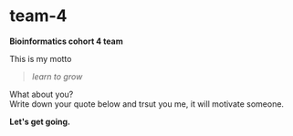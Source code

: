 # team-4
**Bioinformatics cohort 4 team** 

This is my motto 

> *learn to grow*    

What about you?    
Write down your quote below and trsut you me, it will motivate someone.    

**Let's get going.**
